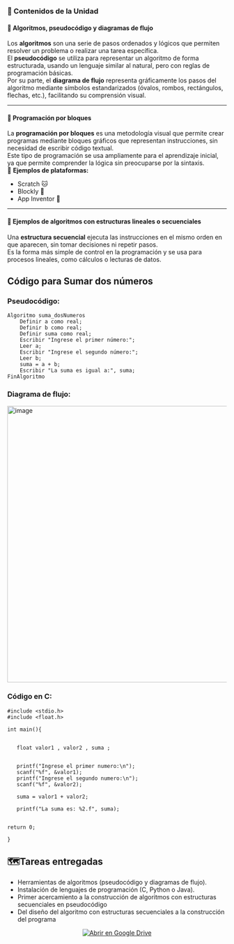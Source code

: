 ### 📘 Contenidos de la Unidad

#### 🧮 Algoritmos, pseudocódigo y diagramas de flujo
Los **algoritmos** son una serie de pasos ordenados y lógicos que permiten resolver un problema o realizar una tarea específica.  
El **pseudocódigo** se utiliza para representar un algoritmo de forma estructurada, usando un lenguaje similar al natural, pero con reglas de programación básicas.  
Por su parte, el **diagrama de flujo** representa gráficamente los pasos del algoritmo mediante símbolos estandarizados (óvalos, rombos, rectángulos, flechas, etc.), facilitando su comprensión visual.

---

#### 🧩 Programación por bloques
La **programación por bloques** es una metodología visual que permite crear programas mediante bloques gráficos que representan instrucciones, sin necesidad de escribir código textual.  
Este tipo de programación se usa ampliamente para el aprendizaje inicial, ya que permite comprender la lógica sin preocuparse por la sintaxis.  
🧱 **Ejemplos de plataformas:**  
- Scratch 🐱  
- Blockly 🧠  
- App Inventor 📱
  
---

#### 🔁 Ejemplos de algoritmos con estructuras lineales o secuenciales
Una **estructura secuencial** ejecuta las instrucciones en el mismo orden en que aparecen, sin tomar decisiones ni repetir pasos.  
Es la forma más simple de control en la programación y se usa para procesos lineales, como cálculos o lecturas de datos.

## Código para Sumar dos números
### Pseudocódigo:
```pseudocode
Algoritmo suma_dosNumeros
    Definir a como real;
    Definir b como real;
    Definir suma como real;
    Escribir "Ingrese el primer número:";
    Leer a;
    Escribir "Ingrese el segundo número:";
    Leer b;
    suma = a + b;
    Escribir "La suma es igual a:", suma;
FinAlgoritmo
```
 ### Diagrama de flujo:
 <img width="663" height="633" alt="image" src="https://github.com/user-attachments/assets/23ac93e8-8f85-47e4-ba52-6dc89d417cc4" />

 ### Código en C:
 ```pseudocode
#include <stdio.h>
#include <float.h>

int main(){


    float valor1 , valor2 , suma ;


    printf("Ingrese el primer numero:\n");
    scanf("%f", &valor1);
    printf("Ingrese el segundo numero:\n");
    scanf("%f", &valor2);

    suma = valor1 + valor2;

    printf("La suma es: %2.f", suma);


return 0;

}
 ```

## 🗺️Tareas entregadas 
-	Herramientas de algoritmos (pseudocódigo y diagramas de flujo). 
-	Instalación de lenguajes de programación (C, Python o Java). 
-	Primer acercamiento a la construcción de algoritmos con estructuras secuenciales en pseudocódigo 
-	Del diseño del algoritmo con estructuras secuenciales a la construcción del programa

  <p align="center">
  <a href="https://drive.google.com/drive/folders/1ts2qCX0A8Ql9N2S3iDyLzKVBrqQIzWiV?usp=drive_link" target="_blank">
    <img src="https://img.shields.io/badge/Abrir%20en%20Google%20Drive-ff69b4?style=for-the-badge&logo=google-drive&logoColor=white" alt="Abrir en Google Drive">
  </a>
</p>

